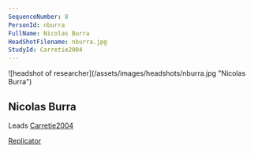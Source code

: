 ```yaml
---
SequenceNumber: 8
PersonId: nburra
FullName: Nicolas Burra
HeadShotFilename: nburra.jpg
StudyId: Carretie2004
---
```

<a name="nburra">
![headshot of researcher](/assets/images/headshots/nburra.jpg "Nicolas Burra")

## Nicolas Burra



Leads [Carretie2004](/replications/#Carretie2004)



[Replicator]("replicator")